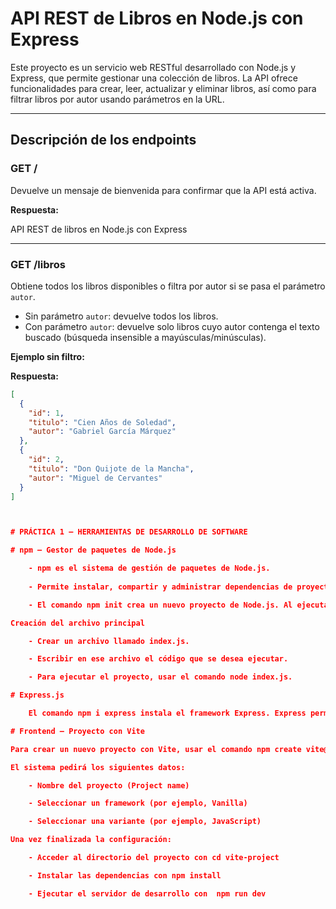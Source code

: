 # API REST de Libros en Node.js con Express

Este proyecto es un servicio web RESTful desarrollado con Node.js y Express, que permite gestionar una colección de libros. La API ofrece funcionalidades para crear, leer, actualizar y eliminar libros, así como para filtrar libros por autor usando parámetros en la URL.

---

## Descripción de los endpoints

### GET /

Devuelve un mensaje de bienvenida para confirmar que la API está activa.

**Respuesta:**

API REST de libros en Node.js con Express

---

### GET /libros

Obtiene todos los libros disponibles o filtra por autor si se pasa el parámetro `autor`.

- Sin parámetro `autor`: devuelve todos los libros.
- Con parámetro `autor`: devuelve solo libros cuyo autor contenga el texto buscado (búsqueda insensible a mayúsculas/minúsculas).

**Ejemplo sin filtro:**


**Respuesta:**

```json
[
  {
    "id": 1,
    "titulo": "Cien Años de Soledad",
    "autor": "Gabriel García Márquez"
  },
  {
    "id": 2,
    "titulo": "Don Quijote de la Mancha",
    "autor": "Miguel de Cervantes"
  }
]



# PRÁCTICA 1 – HERRAMIENTAS DE DESARROLLO DE SOFTWARE

# npm – Gestor de paquetes de Node.js

    - npm es el sistema de gestión de paquetes de Node.js. 
    
    - Permite instalar, compartir y administrar dependencias de proyectos JavaScript.

    - El comando npm init crea un nuevo proyecto de Node.js. Al ejecutarlo, solicita información como el nombre del proyecto, versión, descripción, punto de entrada, etc.

Creación del archivo principal

    - Crear un archivo llamado index.js.

    - Escribir en ese archivo el código que se desea ejecutar.

    - Para ejecutar el proyecto, usar el comando node index.js.

# Express.js

    El comando npm i express instala el framework Express. Express permite crear servidores y gestionar rutas de manera sencilla en aplicaciones Node.js.

# Frontend – Proyecto con Vite

Para crear un nuevo proyecto con Vite, usar el comando npm create vite@latest.

El sistema pedirá los siguientes datos:

    - Nombre del proyecto (Project name)

    - Seleccionar un framework (por ejemplo, Vanilla)

    - Seleccionar una variante (por ejemplo, JavaScript)

Una vez finalizada la configuración:

    - Acceder al directorio del proyecto con cd vite-project

    - Instalar las dependencias con npm install

    - Ejecutar el servidor de desarrollo con  npm run dev

